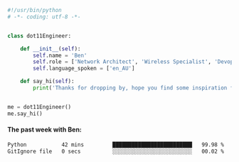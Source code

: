 ```python
#!/usr/bin/python
# -*- coding: utf-8 -*-


class dot11Engineer:

    def __init__(self):
        self.name = 'Ben'
        self.role = ['Network Architect', 'Wireless Specialist', 'Devops Engineer']
        self.language_spoken = ['en_AU']

    def say_hi(self):
        print('Thanks for dropping by, hope you find some inspiration from my work.')


me = dot11Engineer()
me.say_hi()
```

#### The past week with Ben:
<!--START_SECTION:waka-->

```txt
Python           42 mins         █████████████████████████   99.98 %
GitIgnore file   0 secs          ░░░░░░░░░░░░░░░░░░░░░░░░░   00.02 %
```

<!--END_SECTION:waka-->  



